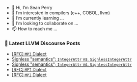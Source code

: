 - 👋 Hi, I’m Sean Perry
- 👀 I’m interested in compilers (c++, COBOL, llvm)
- 🌱 I’m currently learning ...
- 💞️ I’m looking to collaborate on ...
- 📫 How to reach me ...

<!---
s66perry/s66perry is a ✨ special ✨ repository because its `README.md` (this file) appears on your GitHub profile.
You can click the Preview link to take a look at your changes.
--->
### 📕 Latest LLVM Discourse Posts

<!-- DISCOURSE-LLVM:START -->
- [[RFC] `MPI` Dialect](https://discourse.llvm.org/t/rfc-mpi-dialect/74705#post_6)
- [Signless &quot;semantics&quot;; `IntegerAttr` vs. `SignlessIntegerAttr`](https://discourse.llvm.org/t/signless-semantics-integerattr-vs-signlessintegerattr/74697#post_3)
- [Signless &quot;semantics&quot;; `IntegerAttr` vs. `SignlessIntegerAttr`](https://discourse.llvm.org/t/signless-semantics-integerattr-vs-signlessintegerattr/74697#post_2)
- [[RFC] `MPI` Dialect](https://discourse.llvm.org/t/rfc-mpi-dialect/74705#post_5)
- [[RFC] `MPI` Dialect](https://discourse.llvm.org/t/rfc-mpi-dialect/74705#post_4)
<!-- DISCOURSE-LLVM:END -->
